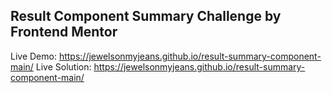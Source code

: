 ## Result Component Summary Challenge by Frontend Mentor

Live Demo: https://jewelsonmyjeans.github.io/result-summary-component-main/
Live Solution: https://jewelsonmyjeans.github.io/result-summary-component-main/

